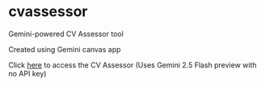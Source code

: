 # cvassessor
Gemini-powered CV Assessor tool

Created using Gemini canvas app

Click <a href="cv-assessor-app.html">here</a> to access the CV Assessor (Uses Gemini 2.5 Flash preview with no API key)